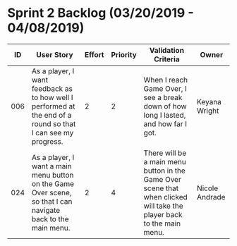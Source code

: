 # Sprint 2 Backlog (03/20/2019 - 04/08/2019)

|ID  | User Story | Effort | Priority | Validation Criteria | Owner |
|----|------------|--------|----------|---------------------|--------|
|006 |As a player, I want feedback as to how well I performed at the end of a round so that I can see my progress.|2|2|When I reach Game Over, I see a break down of how long I lasted, and how far I got.|Keyana Wright|
|024|As a player, I want a main menu button on the Game Over scene, so that I can navigate back to the main menu.|2|4|There will be a main menu button in the Game Over scene that when clicked will take the player back to the main menu.|Nicole Andrade|
